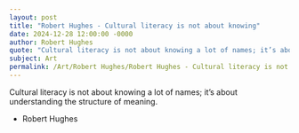 ```yaml
---
layout: post
title: "Robert Hughes - Cultural literacy is not about knowing"
date: 2024-12-28 12:00:00 -0000
author: Robert Hughes
quote: "Cultural literacy is not about knowing a lot of names; it’s about understanding the structure of meaning."
subject: Art
permalink: /Art/Robert Hughes/Robert Hughes - Cultural literacy is not about knowing
---
```


Cultural literacy is not about knowing a lot of names; it’s about understanding the structure of meaning.

- Robert Hughes
